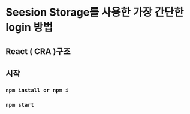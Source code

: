 # Seesion Storage를 사용한 가장 간단한 login 방법

## React ( CRA )구조
## 시작

### `npm install or npm i`
### `npm start`


